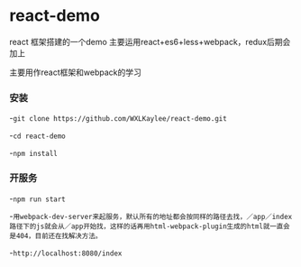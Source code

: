 # react-demo
react 框架搭建的一个demo 主要运用react+es6+less+webpack，redux后期会加上

主要用作react框架和webpack的学习

### 安装

  -`git clone https://github.com/WXLKaylee/react-demo.git`

  -`cd react-demo`

  -`npm install`

### 开服务

  -`npm run start`

  -`用webpack-dev-server来起服务，默认所有的地址都会按同样的路径去找，／app／index路径下的js就会从／app开始找，这样的话再用html-webpack-plugin生成的html就一直会是404，目前还在找解决方法。`

  -`http://localhost:8080/index`
